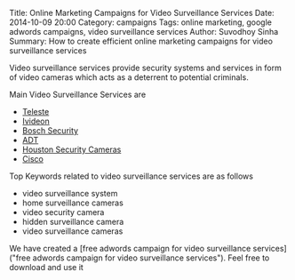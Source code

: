 Title: Online Marketing Campaigns for Video Surveillance Services
Date: 2014-10-09 20:00
Category: campaigns
Tags: online marketing, google adwords campaigns, video surveillance services
Author: Suvodhoy Sinha
Summary: How to create efficient online marketing campaigns for video surveillance services

Video surveillance services provide security systems and services in form of video cameras which acts as a deterrent to potential criminals. 


Main Video Surveillance Services are 

- [Teleste](http://teleste.com/ "Teleste Video Surveillance Services")
- [Ivideon](http://www.ivideon.com/ "Ivideon Cloud Video Surveillance")
- [Bosch Security](http://http://us.boschsecurity.com/ "Bosch Security Video Surveillance Services")
- [ADT](http://www.adt.com/ "ADT Suveillance Systems")
- [Houston Security Cameras](http://houstonsecuritycameras.com/ "Houston Security Cameras and Video Surveillance Systems")
- [Cisco](http://www.cisco.com/c/en/us/products/physical-security/video-surveillance-services-platforms/index.html "Cisco Video Surveillance Services")

Top Keywords related to video surveillance services are as follows

- video surveillance system
- home surveillance cameras
- video security camera
- hidden surveillance camera
- video surveillance cameras

We have created a [free adwords campaign for video surveillance services]("free adwords campaign for video surveillance services"). Feel free to download and use it

